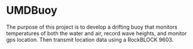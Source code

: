 # UMDBuoy
The purpose of this project is to develop a drifting buoy that monitors temperatures of both the water and air,
record wave heights, and monitor gps location. Then transmit location data using a RockBLOCK 9603.

